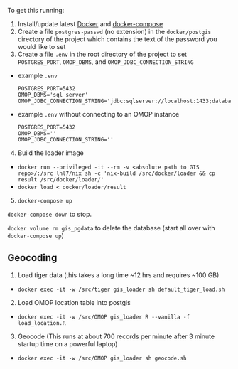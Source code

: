 To get this running:

1. Install/update latest [Docker](https://www.docker.com/get-started) and [docker-compose](https://docs.docker.com/compose/install/)
2. Create a file `postgres-passwd` (no extension) in the `docker/postgis` directory of the project which contains
the text of the password you would like to set
3. Create a file `.env` in the root directory of the project to set `POSTGRES_PORT`, `OMOP_DBMS`, and `OMOP_JDBC_CONNECTION_STRING`
  - example `.env`
    ```
    POSTGRES_PORT=5432
    OMOP_DBMS='sql server'
    OMOP_JDBC_CONNECTION_STRING='jdbc:sqlserver://localhost:1433;database=OMOP;user=omop_gis_etl;password=password'
    ```
  - example `.env` without connecting to an OMOP instance
    ```
    POSTGRES_PORT=5432
    OMOP_DBMS=''
    OMOP_JDBC_CONNECTION_STRING=''
    ```
4. Build the loader image
  - `docker run --privileged -it --rm -v <absolute path to GIS repo>/:/src lnl7/nix sh -c 'nix-build /src/docker/loader && cp result /src/docker/loader/'`
  - `docker load < docker/loader/result`
5. `docker-compose up`

`docker-compose down` to stop.

`docker volume rm gis_pgdata` to delete the database (start all over with `docker-compose up`)

## Geocoding
1. Load tiger data (this takes a long time ~12 hrs and requires ~100 GB)
  - `docker exec -it -w /src/tiger gis_loader sh default_tiger_load.sh`
2. Load OMOP location table into postgis
  - `docker exec -it -w /src/OMOP gis_loader R --vanilla -f load_location.R`
3. Geocode (This runs at about 700 records per minute after 3 minute startup time on a powerful laptop)
  - `docker exec -it -w /src/OMOP gis_loader sh geocode.sh`
